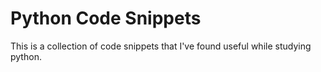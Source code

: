 # Python Code Snippets
This is a collection of code snippets that I've found useful while studying python.
